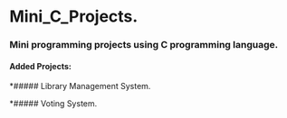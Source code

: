 # Mini_C_Projects.

### Mini programming projects using C programming language.

#### Added Projects:

*#####  Library Management System.

*#####  Voting System.